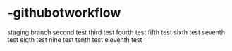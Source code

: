 # -githubotworkflow

staging branch
second test
third test
fourth test
fifth test
sixth test
seventh test
eigth test
nine test
tenth test
 eleventh test
 
